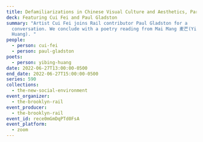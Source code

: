 ```yaml
---
title: Defamiliarizations in Chinese Visual Culture and Aesthetics, Part II
deck: Featuring Cui Fei and Paul Gladston
summary: "Artist Cui Fei joins Rail contributor Paul Gladston for a
  conversation. We conclude with a poetry reading from Mai Mang 麦芒(Yibing
  Huang). "
people:
  - person: cui-fei
  - person: paul-gladston
poets:
  - person: yibing-huang
date: 2022-06-27T13:00:00-0500
end_date: 2022-06-27T15:00:00-0500
series: 590
collections:
  - the-new-social-environment
event_organizer:
  - the-brooklyn-rail
event_producer:
  - the-brooklyn-rail
event_id: rece0mGmDqPTd0FsA
event_platform:
  - zoom
---
```

